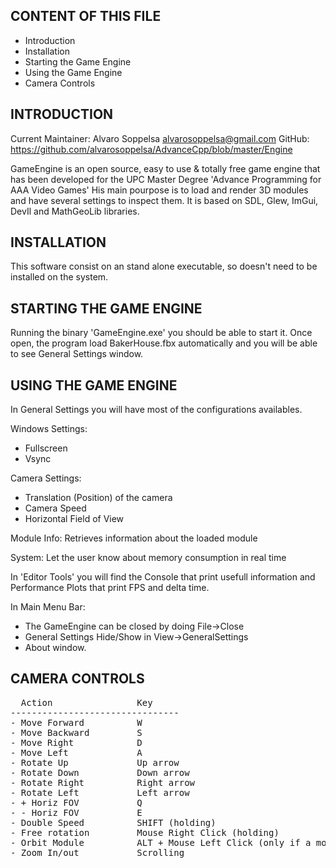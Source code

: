 
CONTENT OF THIS FILE
--------------------

* Introduction
* Installation
* Starting the Game Engine
* Using the Game Engine
* Camera Controls

INTRODUCTION
------------

Current Maintainer: Alvaro Soppelsa <alvarosoppelsa@gmail.com>
GitHub: <https://github.com/alvarosoppelsa/AdvanceCpp/blob/master/Engine>

GameEngine is an open source, easy to use & totally free game engine that has been developed for the UPC Master Degree 'Advance Programming for AAA Video Games'
His main pourpose is to load and render 3D modules and have several settings to inspect them.
It is based on SDL, Glew, ImGui, DevIl and MathGeoLib libraries.

INSTALLATION
------------

This software consist on an stand alone executable, so doesn't need to be installed on the system.

STARTING THE GAME ENGINE
------------------------

Running the binary 'GameEngine.exe' you should be able to start it. Once open, the program load BakerHouse.fbx automatically and you will be able to see General Settings window.

USING THE GAME ENGINE
---------------------

In General Settings you will have most of the configurations availables.

Windows Settings:
  - Fullscreen
  - Vsync

Camera Settings:
  - Translation (Position) of the camera
  - Camera Speed
  - Horizontal Field of View

Module Info: Retrieves information about the loaded module

System: Let the user know about memory consumption in real time

In 'Editor Tools' you will find the Console that print usefull information and Performance Plots that print FPS and delta time.

In Main Menu Bar:
- The GameEngine can be closed by doing File->Close
- General Settings Hide/Show in View->GeneralSettings
- About window.

CAMERA CONTROLS
---------------
 <pre>
  Action                Key
--------------------------------
- Move Forward          W
- Move Backward         S
- Move Right            D
- Move Left             A
- Rotate Up             Up arrow
- Rotate Down           Down arrow
- Rotate Right          Right arrow
- Rotate Left           Left arrow
- + Horiz FOV           Q
- - Horiz FOV           E
- Double Speed          SHIFT (holding)
- Free rotation         Mouse Right Click (holding)
- Orbit Module          ALT + Mouse Left Click (only if a module is loaded)
- Zoom In/out           Scrolling
</pre>
